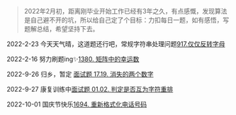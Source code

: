 > 2022年2月初，距离刚毕业开始工作已经有3年之久，有点感慨，发现算法是自己避不开的坑，所以给自己定了个目标：力扣每日一题，如有感悟，写题解总结，希望坚持下去。





2022-2-23 今天天气晴，这道题还行吧，常规字符串处理问题[917.仅仅反转字母](http://lazydaily.cn:3000/#/md/leetcode/%E4%BB%85%E4%BB%85%E5%8F%8D%E8%BD%AC%E5%AD%97%E6%AF%8D )

2022-2-16 努力刷题ing✨[1380. 矩阵中的幸运数 ](/md/leetcode/矩阵中的幸运数.md)

2022-9-26 归乡，暂定 [面试题 17.19. 消失的两个数字](/md/leetcode/消失的两个数字.md)

2022-9-27 康复训练中[面试题 01.02. 判定是否互为字符重排](/md/leetcode/判定是否互为字符重排.md)

2022-10-01 国庆节快乐[1694. 重新格式化电话号码](/md/leetcode/重新格式化电话号码.md)
